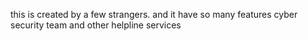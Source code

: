 this is created by a few strangers. 
and it have so many features 
cyber security team and other helpline services 
<meta name="google-site-verification" content="QAv6lQrF5GR1azIWi1QhDXnBho8Nd48JU6-kDEyrvcY" />
